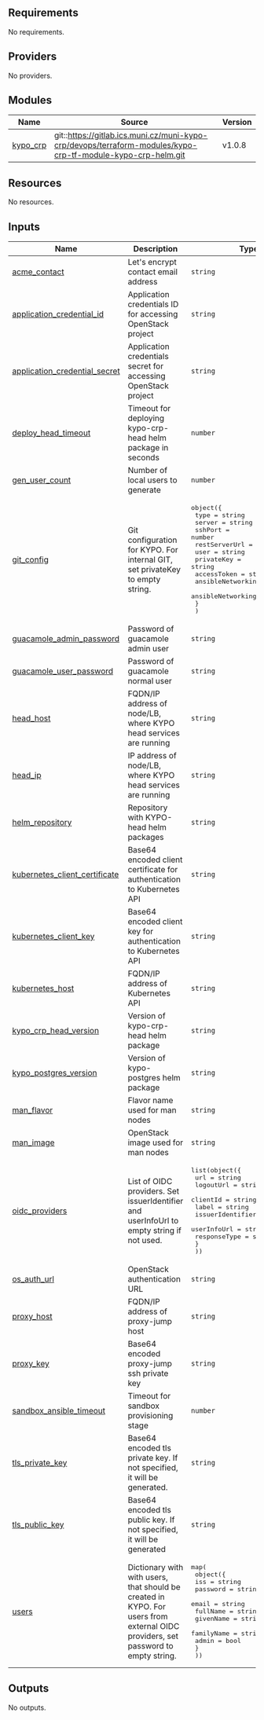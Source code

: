 <!-- BEGIN_TF_DOCS -->
## Requirements

No requirements.

## Providers

No providers.

## Modules

| Name | Source | Version |
|------|--------|---------|
| <a name="module_kypo_crp"></a> [kypo\_crp](#module\_kypo\_crp) | git::https://gitlab.ics.muni.cz/muni-kypo-crp/devops/terraform-modules/kypo-crp-tf-module-kypo-crp-helm.git | v1.0.8 |

## Resources

No resources.

## Inputs

| Name | Description | Type | Default | Required |
|------|-------------|------|---------|:--------:|
| <a name="input_acme_contact"></a> [acme\_contact](#input\_acme\_contact) | Let's encrypt contact email address | `string` | n/a | yes |
| <a name="input_application_credential_id"></a> [application\_credential\_id](#input\_application\_credential\_id) | Application credentials ID for accessing OpenStack project | `string` | n/a | yes |
| <a name="input_application_credential_secret"></a> [application\_credential\_secret](#input\_application\_credential\_secret) | Application credentials secret for accessing OpenStack project | `string` | n/a | yes |
| <a name="input_deploy_head_timeout"></a> [deploy\_head\_timeout](#input\_deploy\_head\_timeout) | Timeout for deploying kypo-crp-head helm package in seconds | `number` | `3600` | no |
| <a name="input_gen_user_count"></a> [gen\_user\_count](#input\_gen\_user\_count) | Number of local users to generate | `number` | n/a | yes |
| <a name="input_git_config"></a> [git\_config](#input\_git\_config) | Git configuration for KYPO. For internal GIT, set privateKey to empty string. | <pre>object({<br>    type                 = string<br>    server               = string<br>    sshPort              = number<br>    restServerUrl        = string<br>    user                 = string<br>    privateKey           = string<br>    accessToken          = string<br>    ansibleNetworkingUrl = string<br>    ansibleNetworkingRev = string<br>    }<br>  )</pre> | n/a | yes |
| <a name="input_guacamole_admin_password"></a> [guacamole\_admin\_password](#input\_guacamole\_admin\_password) | Password of guacamole admin user | `string` | n/a | yes |
| <a name="input_guacamole_user_password"></a> [guacamole\_user\_password](#input\_guacamole\_user\_password) | Password of guacamole normal user | `string` | n/a | yes |
| <a name="input_head_host"></a> [head\_host](#input\_head\_host) | FQDN/IP address of node/LB, where KYPO head services are running | `string` | n/a | yes |
| <a name="input_head_ip"></a> [head\_ip](#input\_head\_ip) | IP address of node/LB, where KYPO head services are running | `string` | n/a | yes |
| <a name="input_helm_repository"></a> [helm\_repository](#input\_helm\_repository) | Repository with KYPO-head helm packages | `string` | `"https://gitlab.ics.muni.cz/api/v4/projects/2358/packages/helm/stable"` | no |
| <a name="input_kubernetes_client_certificate"></a> [kubernetes\_client\_certificate](#input\_kubernetes\_client\_certificate) | Base64 encoded client certificate for authentication to Kubernetes API | `string` | n/a | yes |
| <a name="input_kubernetes_client_key"></a> [kubernetes\_client\_key](#input\_kubernetes\_client\_key) | Base64 encoded client key for authentication to Kubernetes API | `string` | n/a | yes |
| <a name="input_kubernetes_host"></a> [kubernetes\_host](#input\_kubernetes\_host) | FQDN/IP address of Kubernetes API | `string` | n/a | yes |
| <a name="input_kypo_crp_head_version"></a> [kypo\_crp\_head\_version](#input\_kypo\_crp\_head\_version) | Version of kypo-crp-head helm package | `string` | `"2.0.0"` | no |
| <a name="input_kypo_postgres_version"></a> [kypo\_postgres\_version](#input\_kypo\_postgres\_version) | Version of kypo-postgres helm package | `string` | `"2.1.0"` | no |
| <a name="input_man_flavor"></a> [man\_flavor](#input\_man\_flavor) | Flavor name used for man nodes | `string` | `"csirtmu.tiny1x2"` | no |
| <a name="input_man_image"></a> [man\_image](#input\_man\_image) | OpenStack image used for man nodes | `string` | `"debian-10-man"` | no |
| <a name="input_oidc_providers"></a> [oidc\_providers](#input\_oidc\_providers) | List of OIDC providers. Set issuerIdentifier and userInfoUrl to empty string if not used. | <pre>list(object({<br>    url              = string<br>    logoutUrl        = string<br>    clientId         = string<br>    label            = string<br>    issuerIdentifier = string<br>    userInfoUrl      = string<br>    responseType     = string<br>    }<br>  ))</pre> | n/a | yes |
| <a name="input_os_auth_url"></a> [os\_auth\_url](#input\_os\_auth\_url) | OpenStack authentication URL | `string` | n/a | yes |
| <a name="input_proxy_host"></a> [proxy\_host](#input\_proxy\_host) | FQDN/IP address of proxy-jump host | `string` | n/a | yes |
| <a name="input_proxy_key"></a> [proxy\_key](#input\_proxy\_key) | Base64 encoded proxy-jump ssh private key | `string` | n/a | yes |
| <a name="input_sandbox_ansible_timeout"></a> [sandbox\_ansible\_timeout](#input\_sandbox\_ansible\_timeout) | Timeout for sandbox provisioning stage | `number` | `7200` | no |
| <a name="input_tls_private_key"></a> [tls\_private\_key](#input\_tls\_private\_key) | Base64 encoded tls private key. If not specified, it will be generated. | `string` | `""` | no |
| <a name="input_tls_public_key"></a> [tls\_public\_key](#input\_tls\_public\_key) | Base64 encoded tls public key. If not specified, it will be generated | `string` | `""` | no |
| <a name="input_users"></a> [users](#input\_users) | Dictionary with with users, that should be created in KYPO. For users from external OIDC providers, set password to empty string. | <pre>map(<br>    object({<br>      iss        = string<br>      password   = string<br>      email      = string<br>      fullName   = string<br>      givenName  = string<br>      familyName = string<br>      admin      = bool<br>      }<br>  ))</pre> | n/a | yes |

## Outputs

No outputs.
<!-- END_TF_DOCS -->
